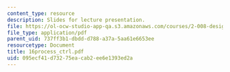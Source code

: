 ```yaml
---
content_type: resource
description: Slides for lecture presentation.
file: https://ol-ocw-studio-app-qa.s3.amazonaws.com/courses/2-008-design-and-manufacturing-ii-spring-2004/095ecf41d73275eacab2ee6e1393ed2a_16process_ctrl.pdf
file_type: application/pdf
parent_uid: 737ff3b1-dbdd-d788-a37a-5aa61e6653ee
resourcetype: Document
title: 16process_ctrl.pdf
uid: 095ecf41-d732-75ea-cab2-ee6e1393ed2a
---
```


